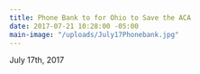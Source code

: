 ```yaml
---
title: Phone Bank to for Ohio to Save the ACA
date: 2017-07-21 10:28:00 -05:00
main-image: "/uploads/July17Phonebank.jpg"
---
```


July 17th, 2017